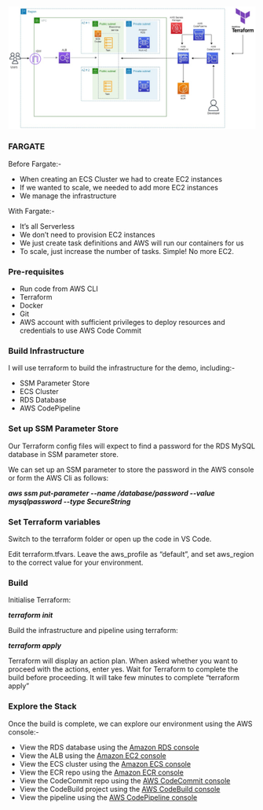 ![AWS Serverless CI/CD Pipeline Architecture](https://github.com/sk4red/aws-cicd-demo/blob/main/aws-cicd-arch.png)

### FARGATE

Before Fargate:-

- When creating an ECS Cluster we had to create EC2 instances
- If we wanted to scale, we needed to add more EC2 instances
- We manage the infrastructure

With Fargate:-

- It’s all Serverless
- We don’t need to provision EC2 instances
- We just create task definitions and AWS will run our containers for us
- To scale, just increase the number of tasks. Simple! No more EC2.

### Pre-requisites
- Run code from AWS CLI 
- Terraform
- Docker 
- Git 
- AWS account with sufficient privileges to deploy resources and credentials to use AWS Code Commit

### Build Infrastructure
I will use terraform to build the infrastructure for the demo, including:-
 
- SSM Parameter Store
- ECS Cluster
- RDS Database
- AWS CodePipeline

### Set up SSM Parameter Store
Our Terraform config files will expect to find a password for the RDS MySQL database in SSM parameter store.

We can set up an SSM parameter to store the password in the AWS console or form the AWS Cli as follows:

***aws ssm put-parameter --name /database/password  --value mysqlpassword --type SecureString***

### Set Terraform variables
Switch to the terraform folder or open up the code in VS Code.

Edit terraform.tfvars. Leave the aws_profile as “default”, and set aws_region to the correct value for your environment.

### Build
Initialise Terraform:

***terraform init***

Build the infrastructure and pipeline using terraform:

***terraform apply***

Terraform will display an action plan. When asked whether you want to proceed with the actions, enter yes.
Wait for Terraform to complete the build before proceeding. It will take few minutes to complete “terraform apply”

### Explore the Stack
Once the build is complete, we can explore our environment using the AWS console:- 

- View the RDS database using the [Amazon RDS console](https://console.aws.amazon.com/rds)
- View the ALB using the [Amazon EC2 console](https://console.aws.amazon.com/ec2)
- View the ECS cluster using the [Amazon ECS console](https://console.aws.amazon.com/ecs)
- View the ECR repo using the [Amazon ECR console](https://console.aws.amazon.com/ecr)
- View the CodeCommit repo using the [AWS CodeCommit console](https://console.aws.amazon.com/codecommit)
- View the CodeBuild project using the [AWS CodeBuild console](https://console.aws.amazon.com/codebuilld)
- View the pipeline using the [AWS CodePipeline console](https://console.aws.amazon.com/codepipeline)





